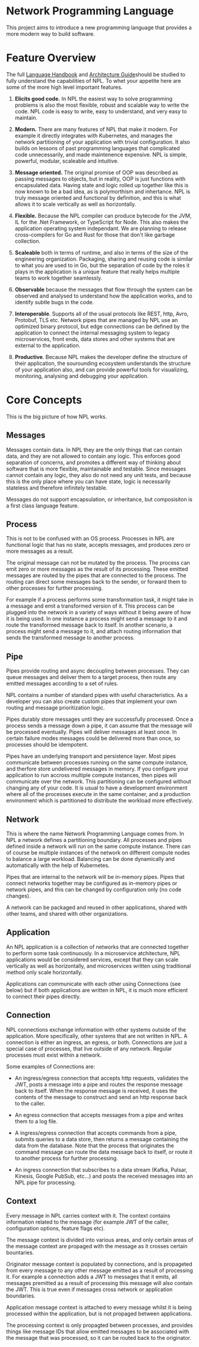 # Network Programming Language

This project aims to introduce a new programming language that provides a more modern way to build software.

# Feature Overview

The full [Language Handbook](LANGUAGE.md) and [Architecture Guide](ARCHITECTURE.md)should be studied to fully understand the capabilities of NPL. To whet your appetite here are some of the more high level important features.

1. **Elicits good code.** In NPL the easiest way to solve programming problems is also the most flexible, robust and scalable way to write the code. NPL code is easy to write, easy to understand, and very easy to maintain.

1. **Modern.** There are many features of NPL that make it modern. For example it directly integrates with Kubernetes, and manages the network partitioning of your application with trivial configuration. It also builds on lessons of past programming languages that complicated code unnecessarily, and made maintenence expensive. NPL is simple, powerful, modular, scaleable and intuitive.

1. **Message oriented.** The original promise of OOP was described as passing messages to objects, but in reality, OOP is just functions with encapsulated data. Having state and logic rolled up together like this is now known to be a bad idea, as is polymorthism and inhertance. NPL is truly message oriented and functional by definition, and this is what allows it to scale vertically as well as horizontally.

1. **Flexible.** Because the NPL compiler can produce bytecode for the JVM, IL for the .Net Framework, or TypeScript for Node. This also makes the application operating system independant. We are planning to release cross-compilers for Go and Rust for those that don't like garbage collection.

1. **Scaleable** both in terms of runtime, and also in terms of the size of the engineering organization. Packaging, sharing and reusing code is similar to what you are used to in Go, but the separation of code by the roles it plays in the application is a unique feature that really helps multiple teams to work together seamlessly.

1. **Observable** because the messages that flow through the system can be observed and analysed to understand how the application works, and to identify subtle bugs in the code.

1. **Interoperable**. Supports all of the usual protocols like REST, http, Avro, Protobuf, TLS etc. Network pipes that are managed by NPL use an optimized binary protocol, but edge connections can be defined by the application to connect the internal messaging system to legacy microservices, front ends, data stores and other systems that are external to the application.

1. **Productive**. Because NPL makes the developer define the structure of their application, the sourounding ecosystem understands the structure of your application also, and can provide powerful tools for visualizing, monitoring, analysing and debugging your application.

# Core Concepts

This is the big picture of how NPL works.

## Messages

Messages contain data. In NPL they are the only things that can contain data, and they are not allowed to contain any logic. This enforces good separation of concerns, and promotes a different way of thinking about software that is more flexible, maintainable and testable. Since messages cannot contain any logic, they also do not need any unit tests, and because this is the only place where you can have state, logic is necessarily stateless and therefore infinitely testable.

Messages do not support encapsulation, or inheritance, but composisiton is a first class language feature.

## Process

This is not to be confused with an OS process. Processes in NPL are functional logic that has no state, accepts messages, and produces zero or more messages as a result.

The original message can not be mutated by the process. The process can emit zero or more messages as the result of its processing. These emitted messages are routed by the pipes that are connected to the process. The routing can direct some messages back to the sender, or forward them to other processes for further processing.

For example if a process performs some transformation task, it might take in a message and emit a transformed version of it. This process can be plugged into the network in a variety of ways without it being aware of how it is being used. In one instance a process might send a message to it and route the transformed message back to itself. In another scenario, a process might send a message to it, and attach routing information that sends the transformed message to another process.

## Pipe

Pipes provide routing and async decoupling between processes. They can queue messages and deliver them to a target process, then route any emitted messages according to a set of rules.

NPL contains a number of standard pipes with useful characteristics. As a developer you can also create custom pipes that implement your own routing and message prioritization logic.

Pipes durably store messages until they are successfully processed. Once a process sends a message down a pipe, it can assume that the message will be processed eventually. Pipes will deliver messages at least once. In certain failure modes messages could be delivered more than once, so processes should be idempotent.

Pipes have an underlying transport and persistence layer. Most pipes communicate between processes running on the same compute instance, and therfore store undelivered messages in memory. If you configure your application to run accross multiple compute instances, then pipes will communicate over the network. This partitioning can be configured without changing any of your code. It is usual to have a development environment where all of the processes execute in the same container, and a production environment which is partitioned to distribute the workload more effectively.

## Network

This is where the name Network Programming Language comes from. In NPL a network defines a partitioning boundary. All processes and pipes defined inside a network will run on the same compute instance. There can of course be multiple instances of the network on different compute nodes to balance a large workload. Balancing can be done dynamically and automatically with the help of Kubernetes.

Pipes that are internal to the network will be in-memory pipes. Pipes that connect networks together may be configured as in-memory pipes or network pipes, and this can be changed by configuration only (no code changes).

A network can be packaged and reused in other applications, shared with other teams, and shared with other organizations.

## Application

An NPL application is a collection of networks that are connected together to perform some task continuously. In a microservice atchitecture, NPL applications would be considered services, except that they can scale vertically as well as horizontally, and microservices written using traditional method only scale horizontally.

Applications can communicate with each other using Connections (see below) but if both applications are written in NPL, it is much more efficient to connect their pipes directly.


## Connection

NPL connections exchange information with other systems outside of the application. More specifically, other systems that are not written in NPL. A connection is either an ingress, an egress, or both. Connections are just a special case of processes, that live outside of any network. Regular processes must exist within a network.

Some examples of Connections are:

* An ingress/egress connection that accepts http requests, validates the JWT, posts a message into a pipe and routes the response message back to itself. When the response message is received, it uses the contents of the message to construct and send an http response back to the caller.

* An egress connection that accepts messages from a pipe and writes them to a log file.

* A ingress/egress connection that accepts commands from a pipe, submits queries to a data store, then returns a message containing the data from the database. Note that the process that originates the command message can route the data message back to itself, or route it to another process for further processing.

* An ingress connection that subscribes to a data stream (Kafka, Pulsar, Kinesis, Google PubSub, etc...) and posts the received messages into an NPL pipe for processing.

## Context

Every message in NPL carries context with it. The context contains information related to the message (for example JWT of the caller, configuration options, feature flags etc).

The message context is divided into various areas, and only certain areas of the message context are propaged with the message as it crosses certain bountaries.

Originator message context is populated by connections, and is propageted from every message to any other message emitted as a result of processing it. For example a connection adds a JWT to messages that it emits, all messages premitted as a result of processing this message will also contain the JWT. This is true even if messages cross network or application boundaries.

Application message context is attached to every message whilst it is being processed within the application, but is not propaged between applications.

The processing context is only propagted between processes, and provides things like message IDs that allow emitted messages to be associated with the message that was processed, so it can be routed back to the originator.